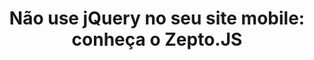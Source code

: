 ---
layout: redirect
category: caelum
title: "Não use jQuery no seu site mobile: conheça o Zepto.JS"
originalURI: http://blog.caelum.com.br/nao-use-jquery-no-seu-site-mobile-conheca-o-zepto-js/
---